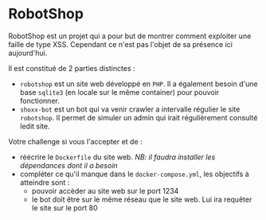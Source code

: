 # RobotShop

RobotShop est un projet qui a pour but de montrer comment exploiter une faille de type XSS. Cependant ce n'est pas l'objet de sa présence ici aujourd'hui.

Il est constitué de 2 parties distinctes :

- `robotshop` est un site web développé en `PHP`. Il a également besoin d'une base `sqlite3` (en locale sur le même container) pour pouvoir fonctionner.
- `shoxx-bot` est un bot qui va venir crawler a intervalle régulier le site `robotshop`. Il permet de simuler un admin qui irait régulièrement consulté ledit site.

Votre challenge si vous l'accepter et de :

- réécrire le `Dockerfile` du site web. *NB: il faudra installer les dépendances dont il a besoin*
- compléter ce qu'il manque dans le `docker-compose.yml`, les objectifs à atteindre sont :
  - pouvoir accèder au site web sur le port 1234
  - le bot doit être sur le même réseau que le site web. Lui ira requêter le site sur le port 80
